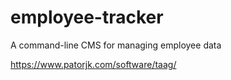 # employee-tracker
A command-line CMS for managing employee data


https://www.patorjk.com/software/taag/